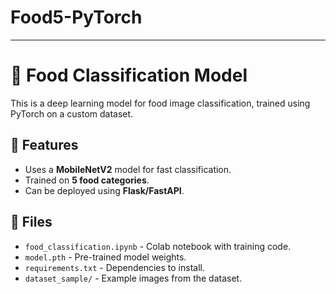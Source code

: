 # Food5-PyTorch

---

# 🍔 Food Classification Model

This is a deep learning model for food image classification, trained using PyTorch on a custom dataset.

## 🚀 Features
- Uses a **MobileNetV2** model for fast classification.
- Trained on **5 food categories**.
- Can be deployed using **Flask/FastAPI**.

## 📂 Files
- `food_classification.ipynb` - Colab notebook with training code.
- `model.pth` - Pre-trained model weights.
- `requirements.txt` - Dependencies to install.
- `dataset_sample/` - Example images from the dataset.

